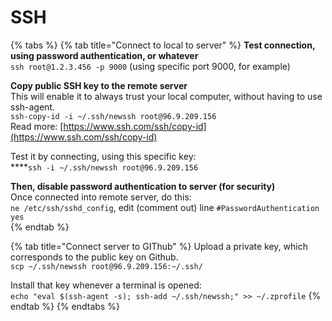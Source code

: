 # SSH



{% tabs %}
{% tab title="Connect to local to server" %}
**Test connection, using password authentication, or whatever**  
`ssh root@1.2.3.456 -p 9000` \(using specific port 9000, for example\)  
  
  
**Copy public SSH key to the remote server**  
This will enable it to always trust your local computer, without having to use ssh-agent.  
`ssh-copy-id -i ~/.ssh/newssh root@96.9.209.156`    
Read  more: [https://www.ssh.com/ssh/copy-id](https://www.ssh.com/ssh/copy-id)  
  
Test it by connecting, using this specific key:  
****`ssh -i ~/.ssh/newssh root@96.9.209.156`    


**Then, disable password authentication to server \(for security\)**  
Once connected into remote server, do this:  
`ne /etc/ssh/sshd_config`, edit \(comment out\) line `#PasswordAuthentication yes`  
{% endtab %}

{% tab title="Connect server to GIThub" %}
Upload a private key, which corresponds to the public key on Github.  
`scp ~/.ssh/newssh root@96.9.209.156:~/.ssh/` 

Install that key whenever a terminal is opened:  
`echo "eval $(ssh-agent -s); ssh-add ~/.ssh/newssh;" >> ~/.zprofile`
{% endtab %}
{% endtabs %}



